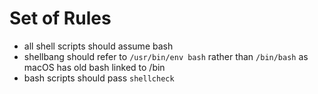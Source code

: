 # Set of Rules
- all shell scripts should assume bash
- shellbang should refer to `/usr/bin/env bash` rather than `/bin/bash` as macOS has old bash linked to /bin
- bash scripts should pass `shellcheck`
